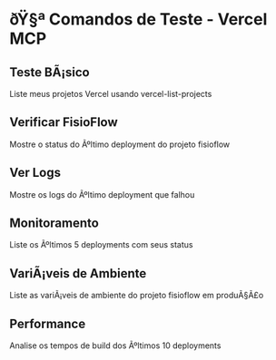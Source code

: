 ﻿# ðŸ§ª Comandos de Teste - Vercel MCP

## Teste BÃ¡sico

Liste meus projetos Vercel usando vercel-list-projects

## Verificar FisioFlow

Mostre o status do Ãºltimo deployment do projeto fisioflow

## Ver Logs

Mostre os logs do Ãºltimo deployment que falhou

## Monitoramento

Liste os Ãºltimos 5 deployments com seus status

## VariÃ¡veis de Ambiente

Liste as variÃ¡veis de ambiente do projeto fisioflow em produÃ§Ã£o

## Performance

Analise os tempos de build dos Ãºltimos 10 deployments
